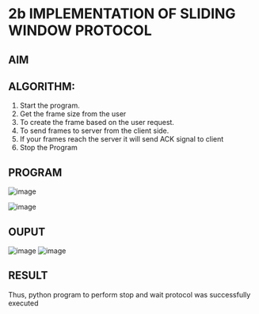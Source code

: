 # 2b IMPLEMENTATION OF SLIDING WINDOW PROTOCOL
## AIM
## ALGORITHM:
1. Start the program.
2. Get the frame size from the user
3. To create the frame based on the user request.
4. To send frames to server from the client side.
5. If your frames reach the server it will send ACK signal to client
6. Stop the Program
## PROGRAM
![image](https://github.com/Pooja-sri45/2b_SLIDING_WINDOW_PROTOCOL/assets/147081893/917398e9-b102-475b-b0a8-47420f626629)

![image](https://github.com/Pooja-sri45/2b_SLIDING_WINDOW_PROTOCOL/assets/147081893/3ccb7995-5d45-440b-886e-53a4bce7ae90)

## OUPUT
![image](https://github.com/Pooja-sri45/2b_SLIDING_WINDOW_PROTOCOL/assets/147081893/bde2cea7-0408-4325-a474-be8270e0db67)
![image](https://github.com/Pooja-sri45/2b_SLIDING_WINDOW_PROTOCOL/assets/147081893/b0a3af60-b298-4db3-9a94-34ddfc4246e2)



## RESULT
Thus, python program to perform stop and wait protocol was successfully executed
